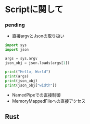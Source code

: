 # Scriptに関して



### pending

- 直接argvとJsonの取り扱い

```python
import sys
import json

args = sys.argv
json_obj = json.loads(args[1])

print("Hello, World")
print(args)
print(json_obj)
print(json_obj["width"])
```

- NamedPipeでの直接制御
- MemoryMappedFileへの直接アクセス

## Rust